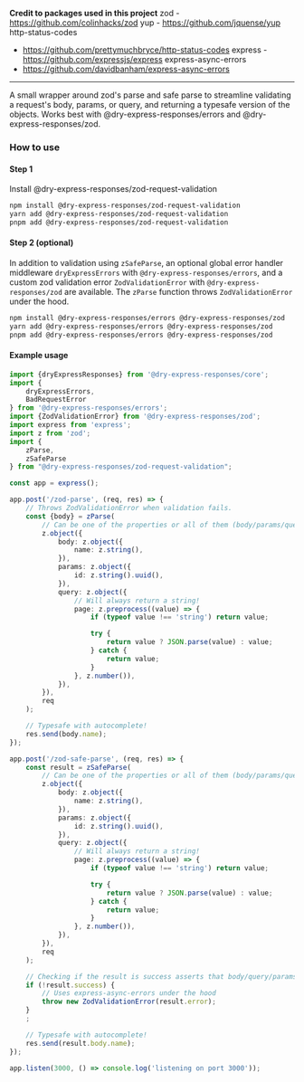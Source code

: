**Credit to packages used in this project**
zod - https://github.com/colinhacks/zod
yup - https://github.com/jquense/yup
http-status-codes
- https://github.com/prettymuchbryce/http-status-codes
express - https://github.com/expressjs/express
express-async-errors
- https://github.com/davidbanham/express-async-errors
***********

A small wrapper around zod's parse and safe parse to streamline
validating a request's body, params, or query, and returning a
typesafe version of the objects. Works best with
@dry-express-responses/errors and @dry-express-responses/zod.

### How to use

#### Step 1

Install @dry-express-responses/zod-request-validation

```bash
npm install @dry-express-responses/zod-request-validation
yarn add @dry-express-responses/zod-request-validation
pnpm add @dry-express-responses/zod-request-validation
```

#### Step 2 (optional)

In addition to validation using ```zSafeParse```, an optional global
error handler middleware ```dryExpressErrors```
with ```@dry-express-responses/errors```,
and a custom zod validation error ```ZodValidationError```
with ```@dry-express-responses/zod``` are available. The ```zParse```
function throws ```ZodValidationError``` under the hood.

```bash
npm install @dry-express-responses/errors @dry-express-responses/zod
yarn add @dry-express-responses/errors @dry-express-responses/zod
pnpm add @dry-express-responses/errors @dry-express-responses/zod
```

#### Example usage

```typescript
import {dryExpressResponses} from '@dry-express-responses/core';
import {
	dryExpressErrors,
	BadRequestError
} from '@dry-express-responses/errors';
import {ZodValidationError} from '@dry-express-responses/zod';
import express from 'express';
import z from 'zod';
import {
	zParse,
	zSafeParse
} from "@dry-express-responses/zod-request-validation";

const app = express();

app.post('/zod-parse', (req, res) => {
	// Throws ZodValidationError when validation fails.
	const {body} = zParse(
		// Can be one of the properties or all of them (body/params/query).
		z.object({
			body: z.object({
				name: z.string(),
			}),
			params: z.object({
				id: z.string().uuid(),
			}),
			query: z.object({
				// Will always return a string!
				page: z.preprocess((value) => {
					if (typeof value !== 'string') return value;

					try {
						return value ? JSON.parse(value) : value;
					} catch {
						return value;
					}
				}, z.number()),
			}),
		}),
		req
	);

	// Typesafe with autocomplete!
	res.send(body.name);
});

app.post('/zod-safe-parse', (req, res) => {
	const result = zSafeParse(
		// Can be one of the properties or all of them (body/params/query).
		z.object({
			body: z.object({
				name: z.string(),
			}),
			params: z.object({
				id: z.string().uuid(),
			}),
			query: z.object({
				// Will always return a string!
				page: z.preprocess((value) => {
					if (typeof value !== 'string') return value;

					try {
						return value ? JSON.parse(value) : value;
					} catch {
						return value;
					}
				}, z.number()),
			}),
		}),
		req
	);

	// Checking if the result is success asserts that body/query/params are on the result object.
	if (!result.success) {
		// Uses express-async-errors under the hood
		throw new ZodValidationError(result.error);
	}
	;

	// Typesafe with autocomplete!
	res.send(result.body.name);
});

app.listen(3000, () => console.log('listening on port 3000'));
```
